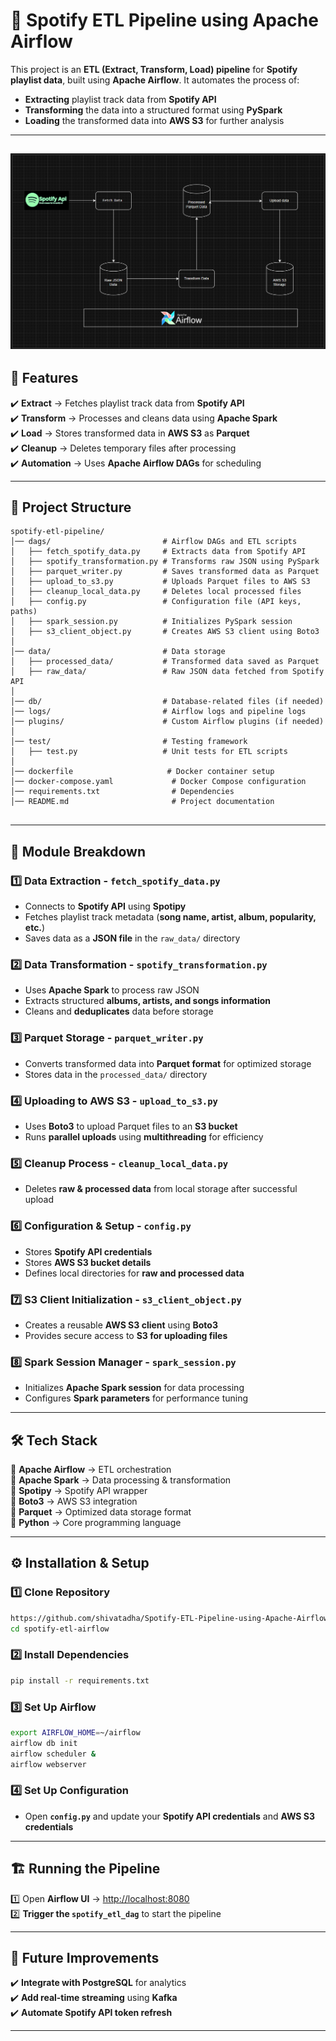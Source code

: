 
# 🎵 **Spotify ETL Pipeline using Apache Airflow**  

This project is an **ETL (Extract, Transform, Load) pipeline** for **Spotify playlist data**, built using **Apache Airflow**. It automates the process of:  

- **Extracting** playlist track data from **Spotify API**  
- **Transforming** the data into a structured format using **PySpark**  
- **Loading** the transformed data into **AWS S3** for further analysis  

---
![Spotify Etl Pipeline](https://github.com/shivatadha/Spotify-ETL-Pipeline-using-Apache-Airflow/blob/185bebdc5dfabe069a4d1e80217d9a3d08345b0a/Spotify%20etl%20pipeline.png)
---

## 🚀 **Features**  

✔️ **Extract** → Fetches playlist track data from **Spotify API**  
✔️ **Transform** → Processes and cleans data using **Apache Spark**  
✔️ **Load** → Stores transformed data in **AWS S3** as **Parquet**  
✔️ **Cleanup** → Deletes temporary files after processing  
✔️ **Automation** → Uses **Apache Airflow DAGs** for scheduling  

---

## 📂 **Project Structure**  

```plaintext
spotify-etl-pipeline/
│── dags/                         # Airflow DAGs and ETL scripts
│   ├── fetch_spotify_data.py     # Extracts data from Spotify API
│   ├── spotify_transformation.py # Transforms raw JSON using PySpark
│   ├── parquet_writer.py         # Saves transformed data as Parquet
│   ├── upload_to_s3.py           # Uploads Parquet files to AWS S3
│   ├── cleanup_local_data.py     # Deletes local processed files
│   ├── config.py                 # Configuration file (API keys, paths)
│   ├── spark_session.py          # Initializes PySpark session
│   ├── s3_client_object.py       # Creates AWS S3 client using Boto3
│
│── data/                         # Data storage
│   ├── processed_data/           # Transformed data saved as Parquet
│   ├── raw_data/                 # Raw JSON data fetched from Spotify API
│
│── db/                           # Database-related files (if needed)
│── logs/                         # Airflow logs and pipeline logs
│── plugins/                      # Custom Airflow plugins (if needed)
│
│── test/                         # Testing framework
│   ├── test.py                   # Unit tests for ETL scripts
│
│── dockerfile                     # Docker container setup
│── docker-compose.yaml             # Docker Compose configuration
│── requirements.txt                # Dependencies
│── README.md                       # Project documentation
               
```

---

## 📜 **Module Breakdown**  

### 1️⃣ **Data Extraction - `fetch_spotify_data.py`**  
- Connects to **Spotify API** using **Spotipy**  
- Fetches playlist track metadata (**song name, artist, album, popularity, etc.**)  
- Saves data as a **JSON file** in the `raw_data/` directory  

### 2️⃣ **Data Transformation - `spotify_transformation.py`**  
- Uses **Apache Spark** to process raw JSON  
- Extracts structured **albums, artists, and songs information**  
- Cleans and **deduplicates** data before storage  

### 3️⃣ **Parquet Storage - `parquet_writer.py`**  
- Converts transformed data into **Parquet format** for optimized storage  
- Stores data in the `processed_data/` directory  

### 4️⃣ **Uploading to AWS S3 - `upload_to_s3.py`**  
- Uses **Boto3** to upload Parquet files to an **S3 bucket**  
- Runs **parallel uploads** using **multithreading** for efficiency  

### 5️⃣ **Cleanup Process - `cleanup_local_data.py`**  
- Deletes **raw & processed data** from local storage after successful upload  

### 6️⃣ **Configuration & Setup - `config.py`**  
- Stores **Spotify API credentials**  
- Stores **AWS S3 bucket details**  
- Defines local directories for **raw and processed data**  

### 7️⃣ **S3 Client Initialization - `s3_client_object.py`**  
- Creates a reusable **AWS S3 client** using **Boto3**  
- Provides secure access to **S3 for uploading files**  

### 8️⃣ **Spark Session Manager - `spark_session.py`**  
- Initializes **Apache Spark session** for data processing  
- Configures **Spark parameters** for performance tuning  

---

## 🛠️ **Tech Stack**  

🔹 **Apache Airflow** → ETL orchestration  
🔹 **Apache Spark** → Data processing & transformation  
🔹 **Spotipy** → Spotify API wrapper  
🔹 **Boto3** → AWS S3 integration  
🔹 **Parquet** → Optimized data storage format  
🔹 **Python** → Core programming language  

---

## ⚙️ **Installation & Setup**  

### 1️⃣ **Clone Repository**  

```bash
https://github.com/shivatadha/Spotify-ETL-Pipeline-using-Apache-Airflow.git
cd spotify-etl-airflow
```

### 2️⃣ **Install Dependencies**  

```bash
pip install -r requirements.txt
```

### 3️⃣ **Set Up Airflow**  

```bash
export AIRFLOW_HOME=~/airflow
airflow db init
airflow scheduler &
airflow webserver
```

### 4️⃣ **Set Up Configuration**  
- Open **`config.py`** and update your **Spotify API credentials** and **AWS S3 credentials**  

---

## 🏗️ **Running the Pipeline**  

1️⃣ Open **Airflow UI** → [http://localhost:8080](http://localhost:8080)  
2️⃣ **Trigger the `spotify_etl_dag`** to start the pipeline  

---

## 📌 **Future Improvements**  

✔️ **Integrate with PostgreSQL** for analytics  
✔️ **Add real-time streaming** using **Kafka**  
✔️ **Automate Spotify API token refresh**  

---

